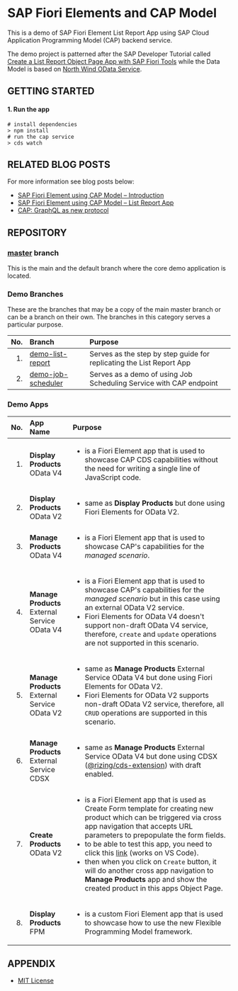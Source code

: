 # SAP Fiori Elements and CAP Model

This is a demo of SAP Fiori Element List Report App using SAP Cloud Application Programming Model (CAP) backend service.

The demo project is patterned after the SAP Developer Tutorial called [Create a List Report Object Page App with SAP Fiori Tools](https://developers.sap.com/group.fiori-tools-lrop.html) while the Data Model is based on [North Wind OData Service](https://services.odata.org/Experimental/OData/(S(5n1vtnh00l13aqltnijnoldh))/OData.svc/$metadata).


## GETTING STARTED

#### 1. Run the app

```shell
# install dependencies
> npm install
# run the cap service
> cds watch
```


## RELATED BLOG POSTS

For more information see blog posts below:

- [SAP Fiori Element using CAP Model – Introduction](https://blogs.sap.com/2020/09/29/sap-fiori-element-using-cap-model-introduction/)
- [SAP Fiori Element using CAP Model – List Report App](https://blogs.sap.com/2020/10/19/sap-fiori-element-using-cap-model-list-report-app/)
- [CAP: GraphQL as new protocol](https://blogs.sap.com/2023/03/18/cap-graphql-as-new-protocol/)


## REPOSITORY

### [master](../../tree/master) branch
This is the main and the default branch where the core demo application is located.


### Demo Branches

These are the branches that may be a copy of the main master branch or can be a branch on their own. The branches in this category serves a particular purpose.

| No. | Branch | Purpose |
| ---:|:------ |:------- |
| 1.  | [demo-list-report][branch-1] | Serves as the step by step guide for replicating the List Report App |
| 2.  | [demo-job-scheduler][branch-2] | Serves as a demo of using Job Scheduling Service with CAP endpoint |

[branch-1]: ../../tree/demo-list-report
[branch-2]: ../../tree/demo-job-scheduler


### Demo Apps

| No. | App Name | Purpose |
| ---:|:-------- |:------- |
| 1.  | **Display Products**<br>OData V4 | <ul><li>is a Fiori Element app that is used to showcase CAP CDS capabilities without the need for writing a single line of JavaScript code.</li></ul> |
| 2.  | **Display Products**<br>OData V2 | <ul><li>same as **Display Products** but done using Fiori Elements for OData V2.</li></ul> |
| 3.  | **Manage Products**<br>OData V4 | <ul><li>is a Fiori Element app that is used to showcase CAP's capabilities for the _managed scenario_.</li></ul> |
| 4.  | **Manage Products**<br>External Service<br>OData V4 | <ul><li>is a Fiori Element app that is used to showcase CAP's capabilities for the _managed scenario_ but in this case using an external OData V2 service.</li><li>Fiori Elements for OData V4 doesn't support non-draft OData V4 service, therefore, `create` and `update` operations are not supported in this scenario.</li></ul> |
| 5.  | **Manage Products**<br>External Service<br>OData V2 | <ul><li>same as **Manage Products** External Service OData V4 but done using Fiori Elements for OData V2.</li><li>Fiori Elements for OData V2 supports non-draft OData V2 service, therefore, all `CRUD` operations are supported in this scenario.</li></ul> |
| 6.  | **Manage Products**<br>External Service<br>CDSX | <ul><li>same as **Manage Products** External Service OData V4 but done using CDSX ([@rizing/cds-extension](https://www.npmjs.com/package/@rizing/cds-extension)) with draft enabled.</li></ul> |
| 7.  | **Create Products**<br>OData V2 | <ul><li>is a Fiori Element app that is used as Create Form template for creating new product which can be triggered via cross app navigation that accepts URL parameters to prepopulate the form fields.</li><li>to be able to test this app, you need to click this [link](http://localhost:4004/launchpage.html#ProductsV2-create?Category_ID=B&Currency_ID=USD&UnitOfMeasure_ID=EA&description=Milk%2520tea%2520with%2520chewy%2520black%2520pearls&name=Pearl%2520Milk%2520Tea&price=10&quantity=20&/Products(-)/) (works on VS Code).</li><li>then when you click on `Create` button, it will do another cross app navigation to **Manage Products** app and show the created product in this apps Object Page.</li><ul>
| 8.  | **Display Products**<br>FPM | <ul><li>is a custom Fiori Element app that is used to showcase how to use the new Flexible Programming Model framework.</li></ul> |


## APPENDIX

- [MIT License](LICENSE)